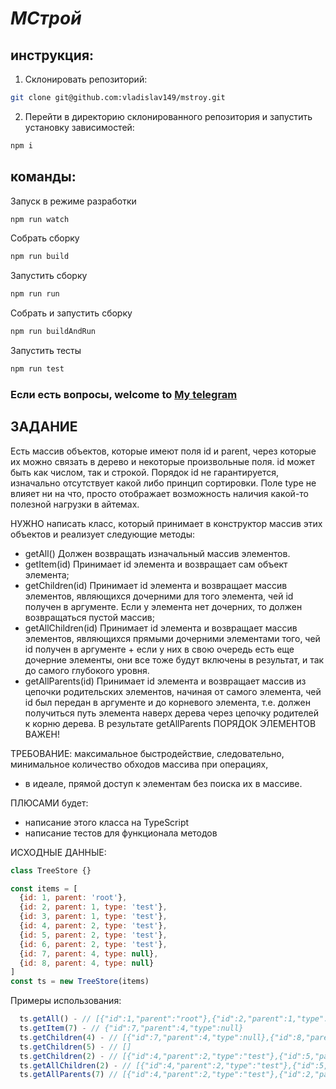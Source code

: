 # _МСтрой_

## инструкция:

1. Склонировать репозиторий:

```sh
git clone git@github.com:vladislav149/mstroy.git
```

2. Перейти в директорию склонированного репозитория и запустить установку зависимостей:

```sh
npm i
```

## команды:

Запуск в режиме разработки

```sh
npm run watch
```

Собрать сборку

```sh
npm run build
```

Запустить сборку

```sh
npm run run
```

Собрать и запустить сборку

```sh
npm run buildAndRun
```

Запустить тесты

```sh
npm run test
```

### Если есть вопросы, welcome to [My telegram](https://t.me/Vlad_Okenchits)

## ЗАДАНИЕ

Есть массив объектов, которые имеют поля id и parent, через которые их можно связать в дерево и некоторые произвольные поля. id может быть как числом, так и строкой. Порядок id не гарантируется, изначально отсутствует какой либо принцип сортировки. Поле type не влияет ни на что, просто отображает возможность наличия какой-то полезной нагрузки в айтемах.

НУЖНО написать класс, который принимает в конструктор массив этих объектов и реализует следующие методы:

- getAll() Должен возвращать изначальный массив элементов.
- getItem(id) Принимает id элемента и возвращает сам объект элемента;
- getChildren(id) Принимает id элемента и возвращает массив элементов, являющихся дочерними для того элемента, чей id получен в аргументе. Если у элемента нет дочерних, то должен возвращаться пустой массив;
- getAllChildren(id) Принимает id элемента и возвращает массив элементов, являющихся прямыми дочерними элементами того, чей id получен в аргументе + если у них в свою очередь есть еще дочерние элементы, они все тоже будут включены в результат, и так до самого глубокого уровня.
- getAllParents(id) Принимает id элемента и возвращает массив из цепочки родительских элементов, начиная от самого элемента, чей id был передан в аргументе и до корневого элемента, т.е. должен получиться путь элемента наверх дерева через цепочку родителей к корню дерева. В результате getAllParents ПОРЯДОК ЭЛЕМЕНТОВ ВАЖЕН!

ТРЕБОВАНИЕ: максимальное быстродействие, следовательно, минимальное количество обходов массива при операциях,

- в идеале, прямой доступ к элементам без поиска их в массиве.

ПЛЮСАМИ будет:

- написание этого класса на TypeScript
- написание тестов для функционала методов

ИСХОДНЫЕ ДАННЫЕ:

```js
class TreeStore {}

const items = [
  {id: 1, parent: 'root'},
  {id: 2, parent: 1, type: 'test'},
  {id: 3, parent: 1, type: 'test'},
  {id: 4, parent: 2, type: 'test'},
  {id: 5, parent: 2, type: 'test'},
  {id: 6, parent: 2, type: 'test'},
  {id: 7, parent: 4, type: null},
  {id: 8, parent: 4, type: null}
]
const ts = new TreeStore(items)
```

Примеры использования:

```js
  ts.getAll() - // [{"id":1,"parent":"root"},{"id":2,"parent":1,"type":"test"},{"id":3,"parent":1,"type":"test"},{"id":4,"parent":2,"type":"test"},{"id":5,"parent":2,"type":"test"},{"id":6,"parent":2,"type":"test"},{"id":7,"parent":4,"type":null},{"id":8,"parent":4,"type":null}]
  ts.getItem(7) - // {"id":7,"parent":4,"type":null}
  ts.getChildren(4) - // [{"id":7,"parent":4,"type":null},{"id":8,"parent":4,"type":null}]
  ts.getChildren(5) - // []
  ts.getChildren(2) - // [{"id":4,"parent":2,"type":"test"},{"id":5,"parent":2,"type":"test"},{"id":6,"parent":2,"type":"test"}]
  ts.getAllChildren(2) - // [{"id":4,"parent":2,"type":"test"},{"id":5,"parent":2,"type":"test"},{"id":6,"parent":2,"type":"test"},{"id":7,"parent":4,"type":null},{"id":8,"parent":4,"type":null}]
  ts.getAllParents(7) // [{"id":4,"parent":2,"type":"test"},{"id":2,"parent":1,"type":"test"},{"id":1,"parent":"root"}]
```
